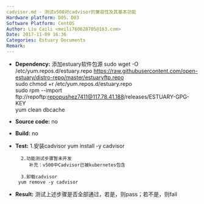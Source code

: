 ```yaml
---
cadvisor.md - 测试v500对cadvisor的兼容性及其基本功能
Hardware platform: D05，D03
Software Platform: CentOS
Author: Liu Caili <meili760628705@163.com>  
Date: 2017-11-09 16:36
Categories: Estuary Documents  
Remark:
---
```

- **Dependency:**
    添加estuary软件包源
       sudo wget -O /etc/yum.repos.d/estuary.repo https://raw.githubusercontent.com/open-estuary/distro-repo/master/estuaryftp.repo     
       sudo chmod +r /etc/yum.repos.d/estuary.repo               
       sudo rpm --import ftp://repoftp:repopushez7411@117.78.41.188/releases/ESTUARY-GPG-KEY               
       yum clean dbcache

- **Source code:**
    no

- **Build:**
    no

- **Test:**
    	1.安装cadvisor
       	yum install -y cadvisor
     
      	2.功能测试步骤暂未开发
      	   补充：v500中Cadvisor已被kubernetes包含
      	
     	3.卸载cadvisor
       yum remove -y cadvisor
  
- **Result:**
      测试上述步骤是否全部通过，若是，则pass；若不是，则fail